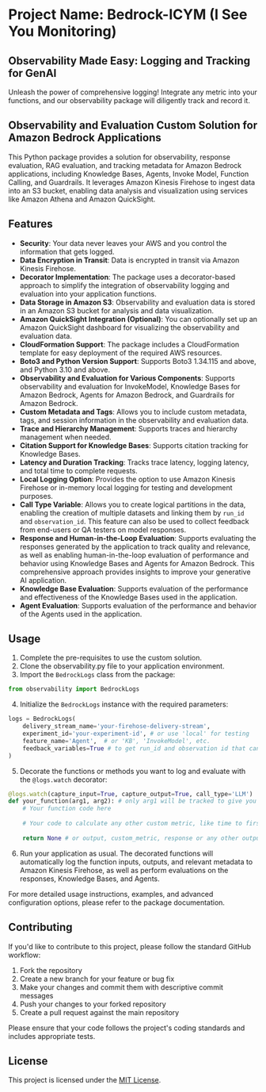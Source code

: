 # Project Name: Bedrock-ICYM (I See You Monitoring)

## Observability Made Easy: Logging and Tracking for GenAI
Unleash the power of comprehensive logging! Integrate any metric into your functions, and our observability package will diligently track and record it.

## Observability and Evaluation Custom Solution for Amazon Bedrock Applications
This Python package provides a solution for observability, response evaluation, RAG evaluation, and tracking metadata for Amazon Bedrock applications, including Knowledge Bases, Agents, Invoke Model, Function Calling, and Guardrails. It leverages Amazon Kinesis Firehose to ingest data into an S3 bucket, enabling data analysis and visualization using services like Amazon Athena and Amazon QuickSight.

## Features
- **Security**: Your data never leaves your AWS and you control the information that gets logged.
- **Data Encryption in Transit**: Data is encrypted in transit via Amazon Kinesis Firehose.
- **Decorator Implementation**: The package uses a decorator-based approach to simplify the integration of observability logging and evaluation into your application functions.
- **Data Storage in Amazon S3**: Observability and evaluation data is stored in an Amazon S3 bucket for analysis and data visualization.
- **Amazon QuickSight Integration (Optional)**: You can optionally set up an Amazon QuickSight dashboard for visualizing the observability and evaluation data.
- **CloudFormation Support**: The package includes a CloudFormation template for easy deployment of the required AWS resources.
- **Boto3 and Python Version Support**: Supports Boto3 1.34.115 and above, and Python 3.10 and above.
- **Observability and Evaluation for Various Components**: Supports observability and evaluation for InvokeModel, Knowledge Bases for Amazon Bedrock, Agents for Amazon Bedrock, and Guardrails for Amazon Bedrock.
- **Custom Metadata and Tags**: Allows you to include custom metadata, tags, and session information in the observability and evaluation data.
- **Trace and Hierarchy Management**: Supports traces and hierarchy management when needed.
- **Citation Support for Knowledge Bases**: Supports citation tracking for Knowledge Bases.
- **Latency and Duration Tracking**: Tracks trace latency, logging latency, and total time to complete requests.
- **Local Logging Option**: Provides the option to use Amazon Kinesis Firehose or in-memory local logging for testing and development purposes.
- **Call Type Variable**: Allows you to create logical partitions in the data, enabling the creation of multiple datasets and linking them by `run_id` and `observation_id`. This feature can also be used to collect feedback from end-users or QA testers on model responses.
- **Response and Human-in-the-Loop Evaluation**: Supports evaluating the responses generated by the application to track quality and relevance, as well as enabling human-in-the-loop evaluation of performance and behavior using Knowledge Bases and Agents for Amazon Bedrock. This comprehensive approach provides insights to improve your generative AI application.
- **Knowledge Base Evaluation**: Supports evaluation of the performance and effectiveness of the Knowledge Bases used in the application.
- **Agent Evaluation**: Supports evaluation of the performance and behavior of the Agents used in the application.

## Usage
1. Complete the pre-requisites to use the custom solution.
2. Clone the observability.py file to your application environment.
3. Import the `BedrockLogs` class from the package:

```python
from observability import BedrockLogs
```

4. Initialize the `BedrockLogs` instance with the required parameters:

```python
logs = BedrockLogs(
    delivery_stream_name='your-firehose-delivery-stream',
    experiment_id='your-experiment-id', # or use 'local' for testing
    feature_name='Agent',  # or 'KB', 'InvokeModel', etc.
    feedback_variables=True # to get run_id and observation id that can be used to collect user/QA feedback on model response.
)
```

5. Decorate the functions or methods you want to log and evaluate with the `@logs.watch` decorator:

```python
@logs.watch(capture_input=True, capture_output=True, call_type='LLM')
def your_function(arg1, arg2): # only arg1 will be tracked to give you an option to not log sensitive information
    # Your function code here
    
    # Your code to calculate any other custom metric, like time to first/last token 
    
    return None # or output, custom_metric, response or any other output variable
```

6. Run your application as usual. The decorated functions will automatically log the function inputs, outputs, and relevant metadata to Amazon Kinesis Firehose, as well as perform evaluations on the responses, Knowledge Bases, and Agents.

For more detailed usage instructions, examples, and advanced configuration options, please refer to the package documentation.

## Contributing
If you'd like to contribute to this project, please follow the standard GitHub workflow:

1. Fork the repository
2. Create a new branch for your feature or bug fix
3. Make your changes and commit them with descriptive commit messages
4. Push your changes to your forked repository
5. Create a pull request against the main repository

Please ensure that your code follows the project's coding standards and includes appropriate tests.

## License
This project is licensed under the [MIT License](LICENSE).